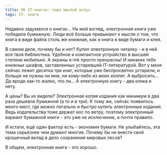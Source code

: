 ```yaml
---
title: Об IT-книгах: пара мыслей вслух
tags: IT, книги
---
```


Недавно задумался о книгах... На мой взгляд, электронная книга уже победила бумажную. Люди всё больше привыкают к мысли о том, что книга в виде файла столь же книжная, как и книга в виде бумаги и клея.

В самом деле, почему бы и нет? Купил электронную читалку - и в ней вся твоя библиотека. Удобное и компактное устройство в высшей степени мобильно. А экраны e-ink просто прекрасны! И никаких тебе книжных шкафов, заставленных устаревшей IT-литературой. Вот у меня сейчас лежит десятка три книг, которые уже беспросветно устарели, и больше не нужны ни мне, ни кому-либо из моих коллег. А выбросить... Да вроде как-то жалко, что ли... А электронную книгу - два клика и нету.

А цены? Вы их видели? Электронная копия издания как минимум в два раза дешевле бумажной (а то и в три). К тому же, сейчас появилось много мест, где можно легально и быстро купить электронные издания. Ведь издательства тоже держат нос по ветру, поэтому электронный вариант бумажной книги - это уже не исключение, а почти правило.

И кстати, ещё один фактор есть - экономия бумаги. Не улыбайтесь, эта тема серьёзнее чем думают многие. Почему бы не внести свой крошечный вклад в дело сохранения мировых лесов?

В общем, электронная книга - это хорошо.
